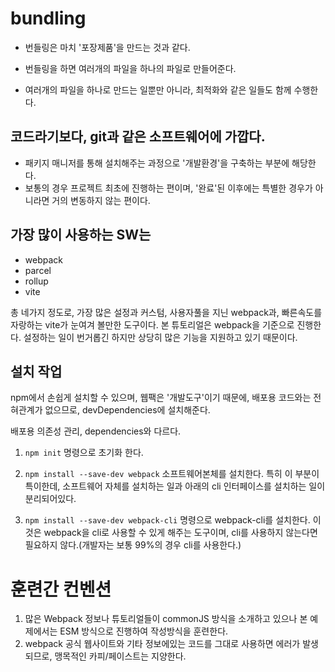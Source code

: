 # bundling

- 번들링은 마치 '포장제품'을 만드는 것과 같다.
- 번들링을 하면 여러개의 파일을 하나의 파일로 만들어준다.

- 여러개의 파일을 하나로 만드는 일뿐만 아니라, 최적화와 같은 일들도 함께 수행한다.

## 코드라기보다, git과 같은 소프트웨어에 가깝다.

- 패키지 매니저를 통해 설치해주는 과정으로 '개발환경'을 구축하는 부분에 해당한다.
- 보통의 경우 프로젝트 최초에 진행하는 편이며, '완료'된 이후에는 특별한 경우가 아니라면 거의 변동하지 않는 편이다.

## 가장 많이 사용하는 SW는

- webpack
- parcel
- rollup
- vite

총 네가지 정도로, 가장 많은 설정과 커스텀, 사용자풀을 지닌 webpack과, 빠른속도를 자랑하는 vite가 눈여겨 볼만한 도구이다.
본 튜토리얼은 webpack을 기준으로 진행한다.
설정하는 일이 번거롭긴 하지만 상당히 많은 기능을 지원하고 있기 때문이다.

## 설치 작업

npm에서 손쉽게 설치할 수 있으며, 웹팩은 '개발도구'이기 때문에, 배포용 코드와는 전혀관계가 없으므로, devDependencies에 설치해준다.

배포용 의존성 관리, dependencies와 다르다.

1. `npm init` 명령으로 초기화 한다.
2. `npm install --save-dev webpack` 소프트웨어본체를 설치한다.
    특히 이 부분이 특이한데, 소프트웨어 자체를 설치하는 일과 아래의 cli 인터페이스를 설치하는 일이 분리되어있다.

3. `npm install --save-dev webpack-cli` 명령으로 webpack-cli를 설치한다.
    이것은 webpack을 cli로 사용할 수 있게 해주는 도구이며, cli를 사용하지 않는다면 필요하지 않다.(개발자는 보통 99%의 경우 cli를 사용한다.)

# 훈련간 컨벤션

1. 많은 Webpack 정보나 튜토리얼들이 commonJS 방식을 소개하고 있으나 본 예제에서는 ESM 방식으로 진행하여 작성방식을 훈련한다.
2. webpack 공식 웹사이트와 기타 정보에있는 코드를 그대로 사용하면 에러가 발생되므로, 맹목적인 카피/페이스트는 지양한다.
